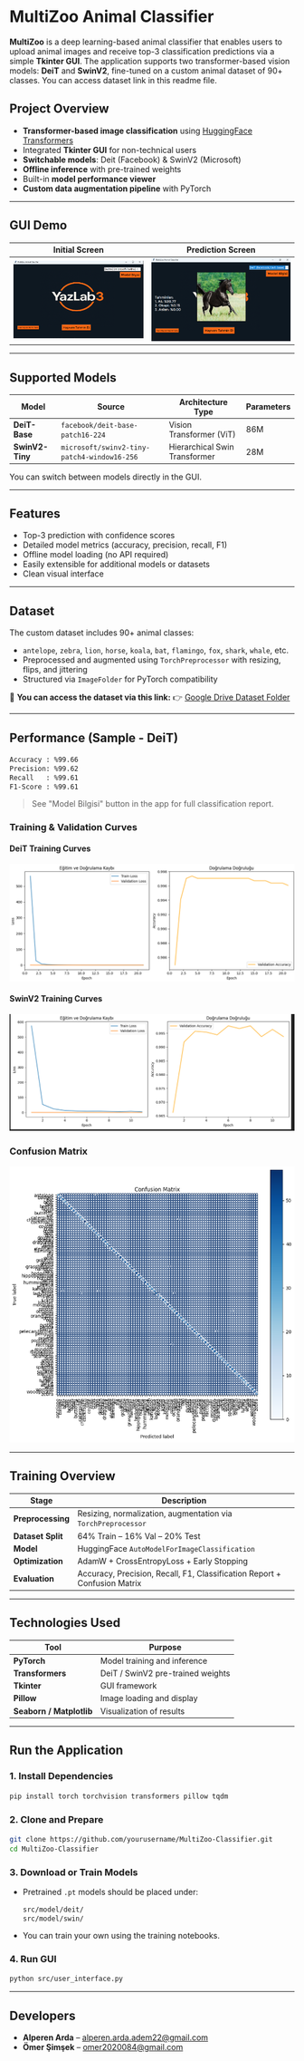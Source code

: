 # MultiZoo Animal Classifier

**MultiZoo** is a deep learning-based animal classifier that enables users to upload animal images and receive top-3 classification predictions via a simple **Tkinter GUI**. The application supports two transformer-based vision models: **DeiT** and **SwinV2**, fine-tuned on a custom animal dataset of 90+ classes. You can access dataset link in this readme file.

## Project Overview

* **Transformer-based image classification** using [HuggingFace Transformers](https://huggingface.co/docs/transformers)
* Integrated **Tkinter GUI** for non-technical users
* **Switchable models**: Deit (Facebook) & SwinV2 (Microsoft)
* **Offline inference** with pre-trained weights
* Built-in **model performance viewer**
* **Custom data augmentation pipeline** with PyTorch

---

## GUI Demo

| Initial Screen                     | Prediction Screen                        |
| ---------------------------------- | ---------------------------------------- |
| ![Home](readme_images/screen1.png) | ![Prediction](readme_images/screen2.png) |

---

## Supported Models

| Model           | Source                                      | Architecture Type             | Parameters |
| --------------- | ------------------------------------------- | ----------------------------- | ---------- |
| **DeiT-Base**   | `facebook/deit-base-patch16-224`            | Vision Transformer (ViT)      | 86M        |
| **SwinV2-Tiny** | `microsoft/swinv2-tiny-patch4-window16-256` | Hierarchical Swin Transformer | 28M        |

You can switch between models directly in the GUI.

---

## Features

* Top-3 prediction with confidence scores
* Detailed model metrics (accuracy, precision, recall, F1)
* Offline model loading (no API required)
* Easily extensible for additional models or datasets
* Clean visual interface

---

## Dataset

The custom dataset includes 90+ animal classes:

* `antelope`, `zebra`, `lion`, `horse`, `koala`, `bat`, `flamingo`, `fox`, `shark`, `whale`, etc.
* Preprocessed and augmented using `TorchPreprocessor` with resizing, flips, and jittering
* Structured via `ImageFolder` for PyTorch compatibility
  
📁 **You can access the dataset via this link:**
👉 [Google Drive Dataset Folder](https://drive.google.com/drive/folders/1uXMJa2CX5eg_kGWghbqg8TWkpeQi-0VI?usp=sharing)

---

## Performance (Sample - DeiT)

```
Accuracy : %99.66
Precision: %99.62
Recall   : %99.61
F1-Score : %99.61
```

> See "Model Bilgisi" button in the app for full classification report.

### Training & Validation Curves

#### **DeiT Training Curves**

![DeiT Accuracy & Loss](readme_images/deit_train_val.png)

#### **SwinV2 Training Curves**

![SwinV2 Accuracy & Loss](readme_images/swin_train_val.png)

### Confusion Matrix

![Confusion Matrix](readme_images/confusion_matrix.png)

---

## Training Overview

| Stage             | Description                                                               |
| ----------------- | ------------------------------------------------------------------------- |
| **Preprocessing** | Resizing, normalization, augmentation via `TorchPreprocessor`             |
| **Dataset Split** | 64% Train – 16% Val – 20% Test                                            |
| **Model**         | HuggingFace `AutoModelForImageClassification`                             |
| **Optimization**  | AdamW + CrossEntropyLoss + Early Stopping                                 |
| **Evaluation**    | Accuracy, Precision, Recall, F1, Classification Report + Confusion Matrix |

---

## Technologies Used

| Tool                     | Purpose                           |
| ------------------------ | --------------------------------- |
| **PyTorch**              | Model training and inference      |
| **Transformers**         | DeiT / SwinV2 pre-trained weights |
| **Tkinter**              | GUI framework                     |
| **Pillow**               | Image loading and display         |
| **Seaborn / Matplotlib** | Visualization of results          |

---

## Run the Application

### 1. Install Dependencies

```bash
pip install torch torchvision transformers pillow tqdm
```

### 2. Clone and Prepare

```bash
git clone https://github.com/yourusername/MultiZoo-Classifier.git
cd MultiZoo-Classifier
```

### 3. Download or Train Models

* Pretrained `.pt` models should be placed under:

  ```
  src/model/deit/
  src/model/swin/
  ```
* You can train your own using the training notebooks.

### 4. Run GUI

```bash
python src/user_interface.py
```
---

## Developers

* **Alperen Arda** – [alperen.arda.adem22@gmail.com](mailto:alperen.arda.adem22@gmail.com)
* **Ömer Şimşek** – [omer2020084@gmail.com](mailto:omer2020084@gmail.com)

